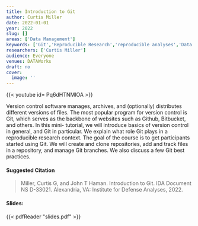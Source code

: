 ```yaml
---
title: Introduction to Git
author: Curtis Miller
date: 2022-01-01
year: 2022
slug: []
areas: ['Data Management']
keywords: ['Git','Reproducible Research','reproducible analyses','Data Management','tutorial']
researchers: ['Curtis Miller']
audience: Everyone
venues: DATAWorks
draft: no
cover:
  image: ''
---
```


{{< youtube id= Pq6dHTNMlOA >}}

Version control software manages, archives, and (optionally) distributes different versions of files. The most popular program for version control is Git, which serves as the backbone of websites such as Github, Bitbucket, and others. In this mini- tutorial, we will introduce basics of version control in general, and Git in particular. We explain what role Git plays in a reproducible research context. The goal of the course is to get participants started using Git. We will create and clone repositories, add and track files in a repository, and manage Git branches. We also discuss a few Git best practices.

#### Suggested Citation
> Miller, Curtis G, and John T Haman. Introduction to Git. IDA Document NS D-33021. Alexandria, VA: Institute for Defense Analyses, 2022.

#### Slides: 
{{< pdfReader "slides.pdf" >}}




